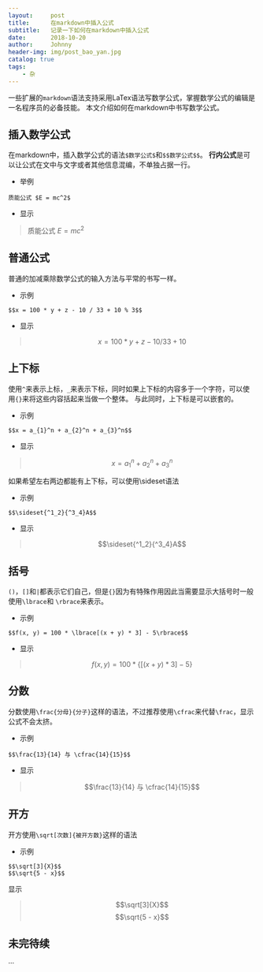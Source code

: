 ```yaml
---
layout:     post
title:      在markdown中插入公式
subtitle:   记录一下如何在markdown中插入公式
date:       2018-10-20
author:     Johnny
header-img: img/post_bao_yan.jpg
catalog: true
tags:
    - 杂
---
```


一些扩展的`markdown`语法支持采用LaTex语法写数学公式，掌握数学公式的编辑是一名程序员的必备技能。
本文介绍如何在markdown中书写数学公式。

## 插入数学公式

在markdown中，插入数学公式的语法`$数学公式$`和`$$数学公式$$`。
**行内公式**是可以让公式在文中与文字或者其他信息混编，不单独占据一行。

- 举例 
```
质能公式 $E = mc^2$
```
- 显示

> 质能公式 $E = mc^2$

## 普通公式

普通的加减乘除数学公式的输入方法与平常的书写一样。

- 示例

```
$$x = 100 * y + z - 10 / 33 + 10 % 3$$
```

- 显示

> $$x = 100 * y + z - 10 / 33 + 10 % 3$$

## 上下标

使用`^`来表示上标，`_`来表示下标，同时如果上下标的内容多于一个字符，可以使用`{}`来将这些内容括起来当做一个整体。
与此同时，上下标是可以嵌套的。

- 示例

```
$$x = a_{1}^n + a_{2}^n + a_{3}^n$$
```

- 显示

> $$x = a_{1}^n + a_{2}^n + a_{3}^n$$

如果希望左右两边都能有上下标，可以使用\sideset语法

- 示例

```
$$\sideset{^1_2}{^3_4}A$$
```
- 显示

> $$\sideset{^1_2}{^3_4}A$$


## 括号

`()`，`[]`和`|`都表示它们自己，但是`{}`因为有特殊作用因此当需要显示大括号时一般使用`\lbrace`和 `\rbrace`来表示。

- 示例

```
$$f(x, y) = 100 * \lbrace[(x + y) * 3] - 5\rbrace$$
```

- 显示
>$$ f(x,y) = 100 * \lbrace[(x + y)*3] - 5\rbrace $$


## 分数
分数使用`\frac{分母}{分子}`这样的语法，不过推荐使用`\cfrac`来代替`\frac`，显示公式不会太挤。

- 示例

```
$$\frac{13}{14} 与 \cfrac{14}{15}$$
```

- 显示

>$$\frac{13}{14} 与 \cfrac{14}{15}$$

## 开方

开方使用`\sqrt[次数]{被开方数}`这样的语法

- 示例

```
$$\sqrt[3]{X}$$
$$\sqrt{5 - x}$$
```

显示

> $$\sqrt[3]{X}$$
> $$\sqrt{5 - x}$$

## 未完待续
···
